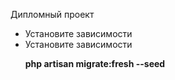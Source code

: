 <p>Дипломный проект</p>
<ul>
    <li>Установите зависимости</li>
    <li>Установите зависимости</li>
    <p><strong>php artisan migrate:fresh --seed</strong></p>
</ul>